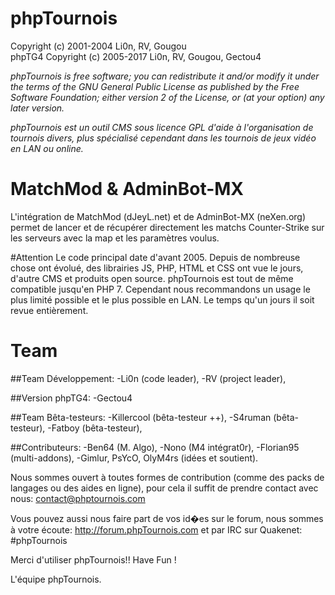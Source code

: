 phpTournois 
==================
Copyright (c) 2001-2004 Li0n, RV, Gougou  
phpTG4 Copyright (c) 2005-2017 Li0n, RV, Gougou, Gectou4
                                                                        
*phpTournois is free software; you can redistribute it and/or modify it under the terms of the GNU General Public License as published by the Free Software Foundation; either version 2 of the License, or (at your option) any later version.*

*phpTournois est un outil CMS sous licence GPL d'aide à l'organisation de tournois divers, plus spécialisé cependant dans les tournois de jeux vidéo en LAN ou online.*

MatchMod & AdminBot-MX
==================
L'intégration de MatchMod (dJeyL.net) et de AdminBot-MX (neXen.org) permet de 
lancer et de récupérer directement les matchs Counter-Strike sur les serveurs 
avec la map et les paramètres voulus.

#Attention
Le code principal date d'avant 2005. Depuis de nombreuse chose ont évolué, des librairies
JS, PHP, HTML et CSS ont vue le jours, d'autre CMS et produits open source.
phpTournois est tout de même compatible jusqu'en PHP 7. Cependant nous recommandons
un usage le plus limité possible et le plus possible en LAN. Le temps qu'un jours il soit revue entièrement.

Team
==================

##Team Développement:
-Li0n (code leader),
-RV (project leader),

##Version phpTG4:
-Gectou4 

##Team Bêta-testeurs:
-Killercool (bêta-testeur ++),
-S4ruman (bêta-testeur),
-Fatboy (bêta-testeur),

##Contributeurs:
-Ben64 (M. Algo),
-Nono (M4 intégrat0r),
-Florian95 (multi-addons),
-Gimlur, PsYcO, OlyM4rs (idées et soutient).

Nous sommes ouvert à toutes formes de contribution (comme des packs de langages 
ou des aides en ligne), pour cela il suffit de prendre contact avec nous: 
contact@phptournois.com

Vous pouvez aussi nous faire part de vos id�es sur le forum, nous sommes à votre
écoute: http://forum.phpTournois.com et par IRC sur Quakenet: #phpTournois

Merci d'utiliser phpTournois!!
Have Fun !

L'équipe phpTournois.
